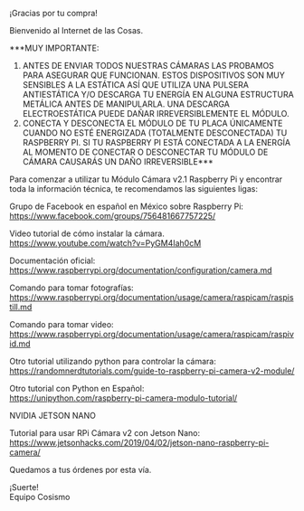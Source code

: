 <p>¡Gracias por tu compra!</p>
<p>Bienvenido al Internet de las Cosas.</p>
<p>***MUY IMPORTANTE:</p>
<ol>
<li>ANTES DE ENVIAR TODOS NUESTRAS CÁMARAS LAS PROBAMOS PARA ASEGURAR QUE FUNCIONAN.  ESTOS DISPOSITIVOS SON MUY SENSIBLES A LA ESTÁTICA ASÍ QUE UTILIZA UNA PULSERA ANTIESTÁTICA Y/O DESCARGA TU ENERGÍA EN ALGUNA ESTRUCTURA METÁLICA ANTES DE MANIPULARLA. UNA DESCARGA ELECTROESTÁTICA PUEDE DAÑAR IRREVERSIBLEMENTE EL MÓDULO.</li>
<li>CONECTA Y DESCONECTA EL MÓDULO DE TU PLACA ÚNICAMENTE CUANDO NO ESTÉ ENERGIZADA (TOTALMENTE DESCONECTADA) TU RASPBERRY PI. SI TU RASPBERRY PI ESTÁ CONECTADA A LA ENERGÍA AL MOMENTO DE CONECTAR O DESCONECTAR TU MÓDULO DE CÁMARA CAUSARÁS UN DAÑO IRREVERSIBLE***</li>
</ol>
<p>Para comenzar a utilizar tu Módulo Cámara v2.1 Raspberry Pi y encontrar toda la información técnica, te recomendamos las siguientes ligas:</p>
<p>Grupo de Facebook en español en México sobre Raspberry Pi:<br>
<a href="https://www.facebook.com/groups/756481667757225/">https://www.facebook.com/groups/756481667757225/</a></p>
<p>Video tutorial de cómo instalar la cámara.<br>
<a href="https://www.youtube.com/watch?v=PyGM4Iah0cM">https://www.youtube.com/watch?v=PyGM4Iah0cM</a></p>
<p>Documentación oficial:<br>
<a href="https://www.raspberrypi.org/documentation/configuration/camera.md">https://www.raspberrypi.org/documentation/configuration/camera.md</a></p>
<p>Comando para tomar fotografías:<br>
<a href="https://www.raspberrypi.org/documentation/usage/camera/raspicam/raspistill.md">https://www.raspberrypi.org/documentation/usage/camera/raspicam/raspistill.md</a></p>
<p>Comando para tomar video:<br>
<a href="https://www.raspberrypi.org/documentation/usage/camera/raspicam/raspivid.md">https://www.raspberrypi.org/documentation/usage/camera/raspicam/raspivid.md</a></p>
<p>Otro tutorial utilizando python para controlar la cámara:<br>
<a href="https://randomnerdtutorials.com/guide-to-raspberry-pi-camera-v2-module/">https://randomnerdtutorials.com/guide-to-raspberry-pi-camera-v2-module/</a></p>
<p>Otro tutorial con Python en Español:<br>
<a href="https://unipython.com/raspberry-pi-camera-modulo-tutorial/">https://unipython.com/raspberry-pi-camera-modulo-tutorial/</a></p>
<p>NVIDIA JETSON NANO<br>
  <p>Tutorial para usar RPi Cámara v2 con Jetson Nano:<br>
<a href="https://www.jetsonhacks.com/2019/04/02/jetson-nano-raspberry-pi-camera/">https://www.jetsonhacks.com/2019/04/02/jetson-nano-raspberry-pi-camera/</a></p>
<p>Quedamos a tus órdenes por esta vía.</p>
<p>¡Suerte!<br>
Equipo Cosismo</p>
